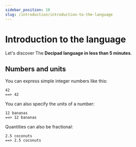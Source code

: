 ```yaml
---
sidebar_position: 10
slug: /introduction/introduction-to-the-language
---
```


# Introduction to the language

Let's discover The **Decipad language in less than 5 minutes**.

## Numbers and units

You can express simple integer numbers like this:

```deci live
42
==> 42
```

You can also specify the units of a number:

```deci live
12 bananas
==> 12 bananas
```

Quantities can also be fractional:

```deci live
2.5 coconuts
==> 2.5 coconuts
```
